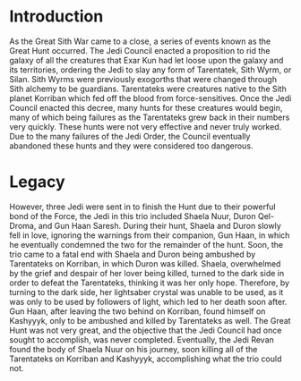 # Introduction

As the Great Sith War came to a close, a series of events known as the Great Hunt occurred.
The Jedi Council enacted a proposition to rid the galaxy of all the creatures that Exar Kun had let loose upon the galaxy and its territories, ordering the Jedi to slay any form of Tarentatek, Sith Wyrm, or Silan.
Sith Wyrms were previously exogorths that were changed through Sith alchemy to be guardians.
Tarentateks were creatures native to the Sith planet Korriban which fed off the blood from force-sensitives.
Once the Jedi Council enacted this decree, many hunts for these creatures would begin, many of which being failures as the Tarentateks grew back in their numbers very quickly.
These hunts were not very effective and never truly worked.
Due to the many failures of the Jedi Order, the Council eventually abandoned these hunts and they were considered too dangerous.

# Legacy

However, three Jedi were sent in to finish the Hunt due to their powerful bond of the Force, the Jedi in this trio included Shaela Nuur, Duron Qel-Droma, and Gun Haan Saresh.
During their hunt, Shaela and Duron slowly fell in love, ignoring the warnings from their companion, Gun Haan, in which he eventually condemned the two for the remainder of the hunt.
Soon, the trio came to a fatal end with Shaela and Duron being ambushed by Tarentateks on Korriban, in which Duron was killed.
Shaela, overwhelmed by the grief and despair of her lover being killed, turned to the dark side in order to defeat the Tarentateks, thinking it was her only hope.
Therefore, by turning to the dark side, her lightsaber crystal was unable to be used, as it was only to be used by followers of light, which led to her death soon after.
Gun Haan, after leaving the two behind on Korriban, found himself on Kashyyyk, only to be ambushed and killed by Tarentateks as well.
The Great Hunt was not very great, and the objective that the Jedi Council had once sought to accomplish, was never completed.
Eventually, the Jedi Revan found the body of Shaela Nuur on his journey, soon killing all of the Tarentateks on Korriban and Kashyyyk, accomplishing what the trio could not.
